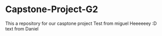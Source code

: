 # Capstone-Project-G2
This a repository for our casptone project 
Test from miguel
Heeeeeey :D 
text from Daniel
